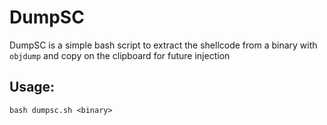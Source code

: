 # DumpSC
DumpSC is a simple bash script to extract the shellcode from a binary with `objdump` and copy on the clipboard for future injection

## Usage:

```
bash dumpsc.sh <binary>
```
